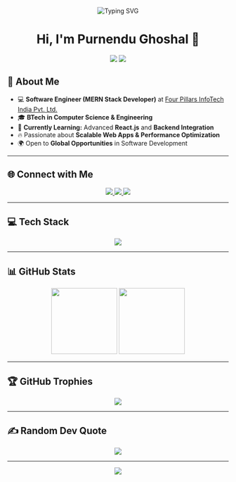 <!-- Header with Animated Logo -->
<p align="center">
  <img src="https://readme-typing-svg.herokuapp.com?font=Fira+Code&pause=1000&color=00C4FF&width=435&lines=Software+Engineer+(MERN+Stack);Passionate+Web+Developer;Open+to+Exciting+Opportunities" alt="Typing SVG" />
</p>

<h1 align="center">Hi, I'm Purnendu Ghoshal 👋</h1>

<!-- Profile Description -->
<p align="center">
  <img src="https://img.shields.io/badge/Software%20Engineer-%2300C4FF.svg?style=for-the-badge&logo=react&logoColor=white" />
  <img src="https://img.shields.io/badge/MERN%20Stack-23A455.svg?style=for-the-badge&logo=mongodb&logoColor=white" />
</p>

## 🚀 **About Me**
- 💻 **Software Engineer (MERN Stack Developer)** at [Four Pillars InfoTech India Pvt. Ltd.](https://www.4pillarsinfotechindia.com/4pillars/)
- 🎓 **BTech in Computer Science & Engineering**  
- 🌱 **Currently Learning:** Advanced **React.js** and **Backend Integration**  
- 🔥 Passionate about **Scalable Web Apps & Performance Optimization**  
- 🌍 Open to **Global Opportunities** in Software Development  

---

## 🌐 **Connect with Me**
<p align="center">
  <a href="https://www.linkedin.com/in/purnendughoshal/">
    <img src="https://img.shields.io/badge/LinkedIn-%230077B5.svg?style=for-the-badge&logo=linkedin&logoColor=white" />
    <img src="https://skillicons.dev/icons?i=linkedin" />
  </a>
  <a href="https://twitter.com/Purnendug2">
    <img src="https://img.shields.io/badge/Twitter-%231DA1F2.svg?style=for-the-badge&logo=twitter&logoColor=white" />
  </a>
</p>

---

## 💻 **Tech Stack**
<p align="center">
  <img src="https://skillicons.dev/icons?i=react,nodejs,express,mongodb,mysql,html,css,js,bootstrap,docker,git,azure" />
</p>

---

## 📊 **GitHub Stats**
<p align="center">
  <img src="https://github-readme-stats.vercel.app/api?username=PURNENDUGHOSHAL2016&theme=radical&show_icons=true&hide_border=true" height="150px" />
  <img src="https://github-readme-streak-stats.herokuapp.com/?user=PURNENDUGHOSHAL2016&theme=radical&hide_border=true" height="150px" />
</p>

---

## 🏆 **GitHub Trophies**
<p align="center">
  <img src="https://github-profile-trophy.vercel.app/?username=PURNENDUGHOSHAL2016&theme=radical&no-frame=true&margin-w=6" />
</p>

---

## ✍️ **Random Dev Quote**
<p align="center">
  <img src="https://quotes-github-readme.vercel.app/api?type=horizontal&theme=tokyonight" />
</p>

---

<p align="center">
  <img src="https://readme-typing-svg.herokuapp.com?font=Fira+Code&pause=1000&color=00C4FF&width=435&lines=Let's+Build+Something+Amazing+Together!🚀" />
</p>
